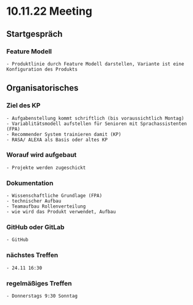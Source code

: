 # 10.11.22 Meeting

## Startgespräch
### Feature Modell 
    - Produktlinie durch Feature Modell darstellen, Variante ist eine Konfiguration des Produkts

## Organisatorisches
### Ziel des KP
    - Aufgabenstellung kommt schriftlich (bis voraussichtlich Montag)
    - Variablitätsmodell aufstellen für Senioren mit Sprachassistenten (FPA)
    - Recommender System trainieren damit (KP)
    - RASA/ ALEXA als Basis oder altes KP

### Worauf wird aufgebaut
    - Projekte werden zugeschickt

### Dokumentation
    - Wissenschaftliche Grundlage (FPA)
    - technischer Aufbau
    - Teamaufbau Rollenverteilung
    - wie wird das Produkt verwendet, Aufbau

### GitHub oder GitLab
    - GitHub 

### nächstes Treffen
    - 24.11 16:30

### regelmäßiges Treffen
    - Donnerstags 9:30 Sonntag